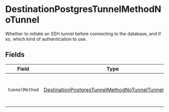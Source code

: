 # DestinationPostgresTunnelMethodNoTunnel

Whether to initiate an SSH tunnel before connecting to the database, and if so, which kind of authentication to use.


## Fields

| Field                                                                                                                             | Type                                                                                                                              | Required                                                                                                                          | Description                                                                                                                       |
| --------------------------------------------------------------------------------------------------------------------------------- | --------------------------------------------------------------------------------------------------------------------------------- | --------------------------------------------------------------------------------------------------------------------------------- | --------------------------------------------------------------------------------------------------------------------------------- |
| `tunnelMethod`                                                                                                                    | [DestinationPostgresTunnelMethodNoTunnelTunnelMethod](../../models/shared/DestinationPostgresTunnelMethodNoTunnelTunnelMethod.md) | :heavy_check_mark:                                                                                                                | No ssh tunnel needed to connect to database                                                                                       |